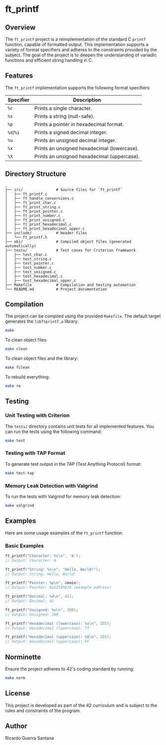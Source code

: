 # ft_printf

## Overview
The `ft_printf` project is a reimplementation of the standard C `printf` function, capable of formatted output. This implementation supports a variety of format specifiers and adheres to the constraints provided by the subject. The goal of the project is to deepen the understanding of variadic functions and efficient string handling in C.

## Features
The `ft_printf` implementation supports the following format specifiers:

| Specifier | Description                                   |
|-----------|-----------------------------------------------|
| `%c`      | Prints a single character.                   |
| `%s`      | Prints a string (null-safe).                 |
| `%p`      | Prints a pointer in hexadecimal format.      |
| `%d`/`%i` | Prints a signed decimal integer.             |
| `%u`      | Prints an unsigned decimal integer.          |
| `%x`      | Prints an unsigned hexadecimal (lowercase).  |
| `%X`      | Prints an unsigned hexadecimal (uppercase).  |

## Directory Structure

```
.
├── src/               # Source files for `ft_printf`
│   ├── ft_printf.c
│   ├── ft_handle_conversions.c
│   ├── ft_print_char.c
│   ├── ft_print_string.c
│   ├── ft_print_pointer.c
│   ├── ft_print_number.c
│   ├── ft_print_unsigned.c
│   ├── ft_print_hexadecimal.c
│   ├── ft_print_hexadecimal_upper.c
├── include/           # Header files
│   └── ft_printf.h
├── obj/               # Compiled object files (generated automatically)
├── tests/             # Test cases for Criterion framework
│   ├── test_char.c
│   ├── test_string.c
│   ├── test_pointer.c
│   ├── test_number.c
│   ├── test_unsigned.c
│   ├── test_hexadecimal.c
│   ├── test_hexadecimal_upper.c
├── Makefile           # Compilation and testing automation
└── README.md          # Project documentation
```

## Compilation
The project can be compiled using the provided `Makefile`. The default target generates the `libftprintf.a` library.

```bash
make
```

To clean object files:
```bash
make clean
```

To clean object files and the library:
```bash
make fclean
```

To rebuild everything:
```bash
make re
```

## Testing

### Unit Testing with Criterion
The `tests/` directory contains unit tests for all implemented features. You can run the tests using the following command:

```bash
make test
```

### Testing with TAP Format
To generate test output in the TAP (Test Anything Protocol) format:
```bash
make test-tap
```

### Memory Leak Detection with Valgrind
To run the tests with Valgrind for memory leak detection:
```bash
make valgrind
```

## Examples
Here are some usage examples of the `ft_printf` function:

### Basic Examples
```c
ft_printf("Character: %c\n", 'A');
// Output: Character: A

ft_printf("String: %s\n", "Hello, World!");
// Output: String: Hello, World!

ft_printf("Pointer: %p\n", &main);
// Output: Pointer: 0x12345678 (example address)

ft_printf("Decimal: %d\n", 42);
// Output: Decimal: 42

ft_printf("Unsigned: %u\n", 300);
// Output: Unsigned: 300

ft_printf("Hexadecimal (lowercase): %x\n", 255);
// Output: Hexadecimal (lowercase): ff

ft_printf("Hexadecimal (uppercase): %X\n", 255);
// Output: Hexadecimal (uppercase): FF
```

## Norminette
Ensure the project adheres to 42's coding standard by running:

```bash
make norm
```

## License
This project is developed as part of the 42 curriculum and is subject to the rules and constraints of the program.

## Author
Ricardo Guerra Santana
